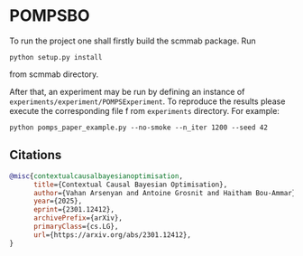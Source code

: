 # POMPSBO

To run the project one shall firstly build the scmmab package. Run
```shell
python setup.py install
```
from scmmab directory.

After that, an experiment may be run by defining an instance of `experiments/experiment/POMPSExperiment`.
To reproduce the results please execute the corresponding file f rom `experiments` directory. For example:
```shell
python pomps_paper_example.py --no-smoke --n_iter 1200 --seed 42 
```

## Citations

```bibtex
@misc{contextualcausalbayesianoptimisation,
      title={Contextual Causal Bayesian Optimisation}, 
      author={Vahan Arsenyan and Antoine Grosnit and Haitham Bou-Ammar},
      year={2025},
      eprint={2301.12412},
      archivePrefix={arXiv},
      primaryClass={cs.LG},
      url={https://arxiv.org/abs/2301.12412}, 
}
```
